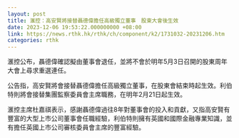 ```yaml
---
layout: post
title: 滙控：高安賢將接替聶德偉擔任高級獨立董事　股東大會後生效
date: 2023-12-06 19:53:22.000000000 +08:00
link: https://news.rthk.hk/rthk/ch/component/k2/1731032-20231206.htm
categories: rthk
---
```


滙控公布，聶德偉確認擬由董事會退任，並將不會於明年5月3日召開的股東周年大會上尋求重選連任。

公告指，高安賢將會接替聶德偉擔任高級獨立董事，在股東會結束時起生效。利伯特則將會接替集團監察委員會主席職務，在明年2月21日起生效。

滙控主席杜嘉祺表示，感謝聶德偉過往8年對董事會的投入和貢獻，又指高安賢有豐富的大型上市公司董事會任職經驗，利伯特則擁有英國和國際金融專業知識，並有擔任英國上市公司審核委員會主席的豐富經驗。
